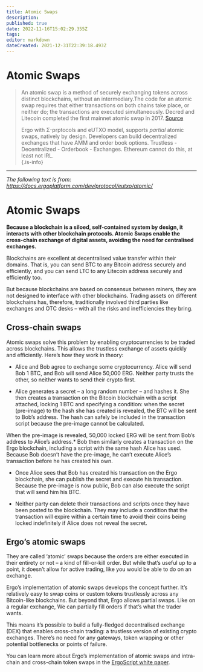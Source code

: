 ```yaml
---
title: Atomic Swaps
description: 
published: true
date: 2022-11-16T15:02:29.355Z
tags: 
editor: markdown
dateCreated: 2021-12-31T22:39:18.493Z
---
```


# Atomic Swaps

> An atomic swap is a method of securely exchanging tokens across distinct blockchains, without an intermediary.The code for an atomic swap requires that either transactions on both chains take place, or neither do; the transactions are executed simultaneously. Decred and Litecoin completed the first mainnet atomic swap in 2017. [Source](https://smithandcrown.com/glossary/atomic-swap/) 
>
>
> Ergo with Σ-prptocols and eUTXO model, supports *partial* atomic swaps,  natively by design. Developers can build decentralized exchanges that have AMM and order book options. Trustless - Decentralized - Orderbook - Exchanges. Ethereum cannot do this, at least not IRL.  
{.is-info}







---





  

*The following text is from: https://docs.ergoplatform.com/dev/protocol/eutxo/atomic/*

# Atomic Swaps

__Because a blockchain is a siloed, self-contained system by design, it interacts with other blockchain protocols. Atomic Swaps enable the cross-chain exchange of digital assets, avoiding the need for centralised exchanges.__

Blockchains are excellent at decentralised value transfer within their domains. That is, you can send BTC to any Bitcoin address securely and efficiently, and you can send LTC to any Litecoin address securely and efficiently too.

But because blockchains are based on consensus between miners, they are not designed to interface with other blockchains. Trading assets on different blockchains has, therefore, traditionally involved third parties like exchanges and OTC desks – with all the risks and inefficiencies they bring.

## Cross-chain swaps

Atomic swaps solve this problem by enabling cryptocurrencies to be traded across blockchains. This allows the trustless exchange of assets quickly and efficiently. Here’s how they work in theory:

* Alice and Bob agree to exchange some cryptocurrency. Alice will send Bob 1 BTC, and Bob will send Alice 50,000 ERG. Neither party trusts the other, so neither wants to send their crypto first.

* Alice generates a secret – a long random number – and hashes it. She then creates a transaction on the Bitcoin blockchain with a script attached, locking 1 BTC and specifying a condition: when the secret (pre-image) to the hash she has created is revealed, the BTC will be sent to Bob’s address. The hash can safely be included in the transaction script because the pre-image cannot be calculated.

When the pre-image is revealed, 50,000 locked ERG will be sent from Bob’s address to Alice’s address.* Bob then similarly creates a transaction on the Ergo blockchain, including a script with the same hash Alice has used. Because Bob doesn’t have the pre-image, he can’t execute Alice’s transaction before he has created his own.

* Once Alice sees that Bob has created his transaction on the Ergo blockchain, she can publish the secret and execute his transaction. Because the pre-image is now public, Bob can also execute the script that will send him his BTC.

* Neither party can delete their transactions and scripts once they have been posted to the blockchain. They may include a condition that the transaction will expire within a certain time to avoid their coins being locked indefinitely if Alice does not reveal the secret.

## Ergo’s atomic swaps

They are called ‘atomic’ swaps because the orders are either executed in their entirety or not – a kind of fill-or-kill order. But while that’s useful up to a point, it doesn’t allow for active trading, like you would be able to do on an exchange.  

Ergo’s implementation of atomic swaps develops the concept further. It’s relatively easy to swap coins or custom tokens trustlessly across any Bitcoin-like blockchains. But beyond that, Ergo allows partial swaps. Like on a regular exchange, We can partially fill orders if that’s what the trader wants.

This means it’s possible to build a fully-fledged decentralised exchange (DEX) that enables cross-chain trading: a trustless version of existing crypto exchanges. There’s no need for any gateways, token wrapping or other potential bottlenecks or points of failure.

You can learn more about Ergo’s implementation of atomic swaps and intra-chain and cross-chain token swaps in the [ErgoScript white paper](https://ergoplatform.org/docs/ErgoScript.pdf).

